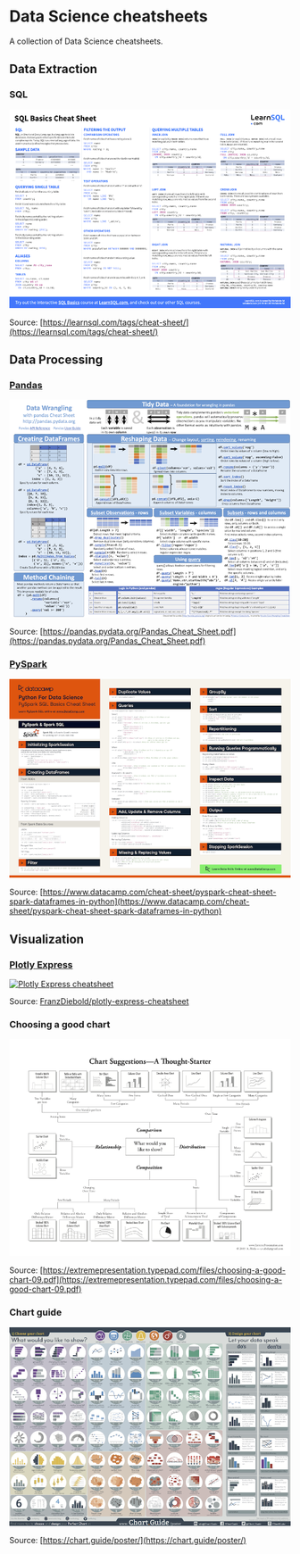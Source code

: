 # Data Science cheatsheets

A collection of Data Science cheatsheets.

## Data Extraction

### SQL

[![SQL cheatsheet](images/sql-cheatsheet.png)](cheatsheets/sql-cheatsheet.pdf)

Source: [https://learnsql.com/tags/cheat-sheet/](https://learnsql.com/tags/cheat-sheet/)

## Data Processing

### [Pandas](https://pandas.pydata.org/)

[![Pandas cheatsheet](images/Pandas-cheatsheet.png)](cheatsheets/Pandas-cheatsheet.pdf)

Source: [https://pandas.pydata.org/Pandas_Cheat_Sheet.pdf](https://pandas.pydata.org/Pandas_Cheat_Sheet.pdf)

### [PySpark](https://spark.apache.org/docs/latest/api/python/)

[![PySpark cheatsheet](images/PySpark-cheatsheet.png)](cheatsheets/PySpark-cheatsheet.pdf)

Source: [https://www.datacamp.com/cheat-sheet/pyspark-cheat-sheet-spark-dataframes-in-python](https://www.datacamp.com/cheat-sheet/pyspark-cheat-sheet-spark-dataframes-in-python)

## Visualization

### [Plotly Express](https://plotly.com/python/plotly-express/)

[![Plotly Express cheatsheet](https://franzdiebold.github.io/plotly-express-cheatsheet/Plotly_Express_cheatsheet.png)](https://franzdiebold.github.io/plotly-express-cheatsheet/Plotly_Express_cheatsheet.pdf)

Source: [FranzDiebold/plotly-express-cheatsheet](https://github.com/FranzDiebold/plotly-express-cheatsheet)

### Choosing a good chart

[![Choosing a good chart](images/choosing-a-good-chart.png)](cheatsheets/choosing-a-good-chart.pdf)

Source: [https://extremepresentation.typepad.com/files/choosing-a-good-chart-09.pdf](https://extremepresentation.typepad.com/files/choosing-a-good-chart-09.pdf)

### Chart guide

[![Chart Guide](images/ChartGuide.png)](cheatsheets/ChartGuide.pdf)

Source: [https://chart.guide/poster/](https://chart.guide/poster/)

